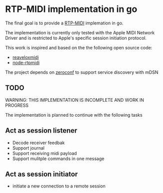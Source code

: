 # RTP-MIDI implementation in go

The final goal is to provide a [RTP-MIDI](https://en.wikipedia.org/wiki/RTP-MIDI) implemation in go.

The implementation is currently only tested with the Apple MIDI Network Driver and is restricted to 
Apple's specific session initiation protocol.

This work is inspired and based on the the following open source code:

* [reaveloxmidi](https://github.com/ravelox/pimidi/tree/master/raveloxmidi)
* [node-rtpmidi](https://github.com/jdachtera/node-rtpmidi)

The project depends on [zeroconf](https://github.com/grandcat/zeroconf) to support service discovery with mDSN

## TODO

WARNING: THIS IMPLEMENTATION IS INCOMPLETE AND WORK IN PROGRESS

The implementation is planned to continue with the following tasks

## Act as session listener
* Decode receiver feedbak
* Support journal
* Support receiving midi payload
* Support mulitple commands in one message

## Act as session initiator
* initiate a new connection to a remote session

